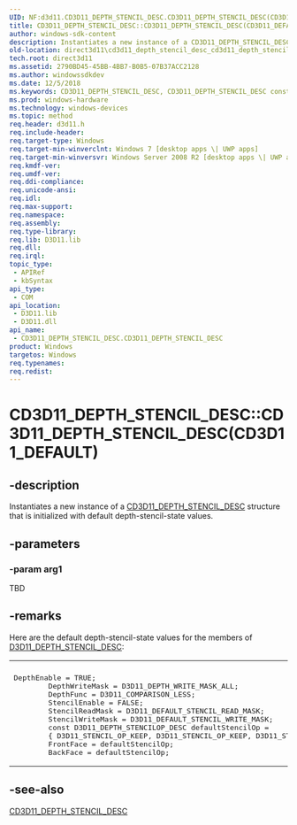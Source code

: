 ```yaml
---
UID: NF:d3d11.CD3D11_DEPTH_STENCIL_DESC.CD3D11_DEPTH_STENCIL_DESC(CD3D11_DEFAULT)
title: CD3D11_DEPTH_STENCIL_DESC::CD3D11_DEPTH_STENCIL_DESC(CD3D11_DEFAULT)
author: windows-sdk-content
description: Instantiates a new instance of a CD3D11_DEPTH_STENCIL_DESC structure that is initialized with default depth-stencil-state values.
old-location: direct3d11\cd3d11_depth_stencil_desc_cd3d11_depth_stencil_desc_cd3d11_default.htm
tech.root: direct3d11
ms.assetid: 2790BD45-45BB-4BB7-B0B5-07B37ACC2128
ms.author: windowssdkdev
ms.date: 12/5/2018
ms.keywords: CD3D11_DEPTH_STENCIL_DESC, CD3D11_DEPTH_STENCIL_DESC constructor [Direct3D 11], CD3D11_DEPTH_STENCIL_DESC constructor [Direct3D 11],CD3D11_DEPTH_STENCIL_DESC interface, CD3D11_DEPTH_STENCIL_DESC interface [Direct3D 11],CD3D11_DEPTH_STENCIL_DESC constructor, CD3D11_DEPTH_STENCIL_DESC.CD3D11_DEPTH_STENCIL_DESC, CD3D11_DEPTH_STENCIL_DESC.CD3D11_DEPTH_STENCIL_DESC(CD3D11_DEFAULT), CD3D11_DEPTH_STENCIL_DESC::CD3D11_DEPTH_STENCIL_DESC, CD3D11_DEPTH_STENCIL_DESC::CD3D11_DEPTH_STENCIL_DESC(CD3D11_DEFAULT), d3d11/CD3D11_DEPTH_STENCIL_DESC::CD3D11_DEPTH_STENCIL_DESC, direct3d11.cd3d11_depth_stencil_desc_cd3d11_depth_stencil_desc_cd3d11_default
ms.prod: windows-hardware
ms.technology: windows-devices
ms.topic: method
req.header: d3d11.h
req.include-header: 
req.target-type: Windows
req.target-min-winverclnt: Windows 7 [desktop apps \| UWP apps]
req.target-min-winversvr: Windows Server 2008 R2 [desktop apps \| UWP apps]
req.kmdf-ver: 
req.umdf-ver: 
req.ddi-compliance: 
req.unicode-ansi: 
req.idl: 
req.max-support: 
req.namespace: 
req.assembly: 
req.type-library: 
req.lib: D3D11.lib
req.dll: 
req.irql: 
topic_type:
 - APIRef
 - kbSyntax
api_type:
 - COM
api_location:
 - D3D11.lib
 - D3D11.dll
api_name:
 - CD3D11_DEPTH_STENCIL_DESC.CD3D11_DEPTH_STENCIL_DESC
product: Windows
targetos: Windows
req.typenames: 
req.redist: 
---
```


# CD3D11_DEPTH_STENCIL_DESC::CD3D11_DEPTH_STENCIL_DESC(CD3D11_DEFAULT)


## -description


Instantiates a new instance of a <a href="https://msdn.microsoft.com/511AF313-C692-423B-AD5A-A0A36018572B">CD3D11_DEPTH_STENCIL_DESC</a> structure that is initialized with default depth-stencil-state values.


## -parameters




### -param arg1

TBD






## -remarks



Here are the default depth-stencil-state values for the members of <a href="https://msdn.microsoft.com/5e136ca8-8655-4c75-9bc0-bcf3a7af930a">D3D11_DEPTH_STENCIL_DESC</a>:

<div class="code"><span codelanguage=""><table>
<tr>
<th></th>
</tr>
<tr>
<td>
<pre>DepthEnable = TRUE;
        DepthWriteMask = D3D11_DEPTH_WRITE_MASK_ALL;
        DepthFunc = D3D11_COMPARISON_LESS;
        StencilEnable = FALSE;
        StencilReadMask = D3D11_DEFAULT_STENCIL_READ_MASK;
        StencilWriteMask = D3D11_DEFAULT_STENCIL_WRITE_MASK;
        const D3D11_DEPTH_STENCILOP_DESC defaultStencilOp =
        { D3D11_STENCIL_OP_KEEP, D3D11_STENCIL_OP_KEEP, D3D11_STENCIL_OP_KEEP, D3D11_COMPARISON_ALWAYS };
        FrontFace = defaultStencilOp;
        BackFace = defaultStencilOp;
</pre>
</td>
</tr>
</table></span></div>



## -see-also




<a href="https://msdn.microsoft.com/511AF313-C692-423B-AD5A-A0A36018572B">CD3D11_DEPTH_STENCIL_DESC</a>
 

 

